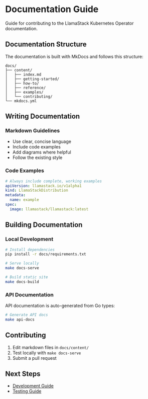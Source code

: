 # Documentation Guide

Guide for contributing to the LlamaStack Kubernetes Operator documentation.

## Documentation Structure

The documentation is built with MkDocs and follows this structure:

```
docs/
├── content/
│   ├── index.md
│   ├── getting-started/
│   ├── how-to/
│   ├── reference/
│   ├── examples/
│   └── contributing/
└── mkdocs.yml
```

## Writing Documentation

### Markdown Guidelines

- Use clear, concise language
- Include code examples
- Add diagrams where helpful
- Follow the existing style

### Code Examples

```yaml
# Always include complete, working examples
apiVersion: llamastack.io/v1alpha1
kind: LlamaStackDistribution
metadata:
  name: example
spec:
  image: llamastack/llamastack:latest
```

## Building Documentation

### Local Development

```bash
# Install dependencies
pip install -r docs/requirements.txt

# Serve locally
make docs-serve

# Build static site
make docs-build
```

### API Documentation

API documentation is auto-generated from Go types:

```bash
# Generate API docs
make api-docs
```

## Contributing

1. Edit markdown files in `docs/content/`
2. Test locally with `make docs-serve`
3. Submit a pull request

## Next Steps

- [Development Guide](development.md)
- [Testing Guide](testing.md)